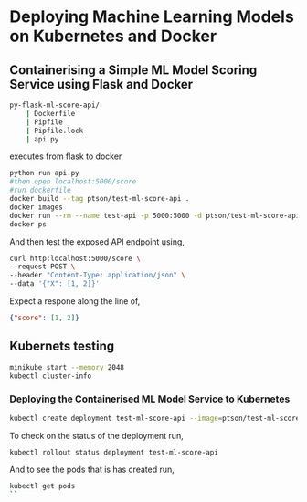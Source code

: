 # Deploying Machine Learning Models on Kubernetes and Docker

## Containerising a Simple ML Model Scoring Service using Flask and Docker

```bash
py-flask-ml-score-api/
    | Dockerfile
    | Pipfile
    | Pipfile.lock
    | api.py
```
executes from flask to docker
``` bash
python run api.py
#then open localhost:5000/score
#run dockerfile
docker build --tag ptson/test-ml-score-api .
docker images
docker run --rm --name test-api -p 5000:5000 -d ptson/test-ml-score-api
docker ps
```
And then test the exposed API endpoint using,
```bash
curl http:localhost:5000/score \
--request POST \
--header "Content-Type: application/json" \
--data '{"X": [1, 2]}'
```
Expect a respone along the line of,
```json
{"score": [1, 2]}
```
## Kubernets testing
```bash
minikube start --memory 2048
kubectl cluster-info
```
### Deploying the Containerised ML Model Service to Kubernetes
```bash
kubectl create deployment test-ml-score-api --image=ptson/test-ml-score-api:latest
```
To check on the status of the deployment run,
```bash
kubectl rollout status deployment test-ml-score-api
```
And to see the pods that is has created run,
```bash
kubectl get pods
``